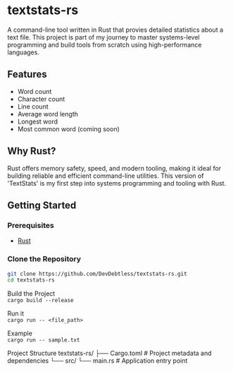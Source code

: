 # textstats-rs  

A command-line tool written in Rust that provies detailed statistics about a text file. This project is part of my journey to master systems-level programming and build tools from scratch using high-performance languages.

## Features  

- Word count  
- Character count  
- Line count  
- Average word length  
- Longest word  
- Most common word (coming soon)  

## Why Rust?  

Rust offers memory safety, speed, and modern tooling, making it ideal for building reliable and efficient command-line utilities. This version of 'TextStats' is my first step into systems programming and tooling with Rust.  

## Getting Started  

### Prerequisites  

- [Rust](https://www.rust-lang.org/tools/install)  

### Clone the Repository  

```bash  
git clone https://github.com/DevDebtless/textstats-rs.git  
cd textstats-rs  
```
Build the Project  
`cargo build --release`

Run it  
`cargo run -- <file_path>`

Example  
`cargo run -- sample.txt`

Project Structure
textstats-rs/
├── Cargo.toml       # Project metadata and dependencies
└── src/
    └── main.rs      # Application entry point

